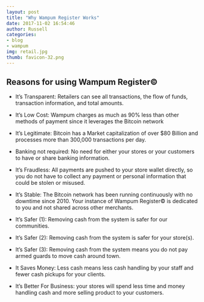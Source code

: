 ```yaml
---
layout: post
title: "Why Wampum Register Works"
date: 2017-11-02 16:54:46
author: Russell
categories:
- blog
- wampum
img: retail.jpg
thumb: favicon-32.png
---
```


## Reasons for using Wampum Register©

* It’s Transparent: Retailers can see all transactions, the flow of funds, transaction information, and total amounts.

* It’s Low Cost: Wampum charges as much as 90% less than other methods of payment since it leverages the Bitcoin network

+ It’s Legitimate: Bitcoin has a Market capitalization of over $80 Billion and processes more than 300,000 transactions per day.

* Banking not required: No need for either your stores or your customers to have or share banking information. 

* It’s Fraudless: All payments are pushed to your store wallet directly, so you do not have to collect any payment or personal information that could be stolen or misused.

* It’s Stable: The Bitcoin network has been running continuously with no downtime since 2010.  Your instance of Wampum Register© is dedicated to you and not shared across other merchants.

* It’s Safer (1): Removing cash from the system is safer for our communities.

* It’s Safer (2): Removing cash from the system is safer for your store(s).

* It’s Safer (3): Removing cash from the system means you do not pay armed guards to move cash around town.

* It Saves Money: Less cash means less cash handling by your staff and fewer cash pickups for your clients.

* It’s Better For Business: your stores will spend less time and money handling cash and more selling product to your customers.



[russell]: https://github.com/jekyll/jekyll

